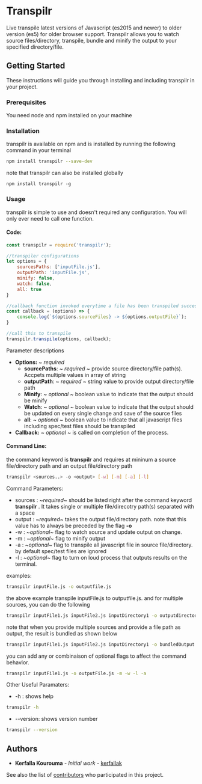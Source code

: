 # Transpilr

Live transpile latest versions of Javascript (es2015 and newer) to older version (es5) for older browser support. Transpilr allows you to watch source files/directory, transpile, bundle and minify the output to your specified directory/file.

## Getting Started

These instructions will guide you through installing and including transpilr in your project.

### Prerequisites

You need node and npm installed on your machine

### Installation

transpilr is available on npm and is installed by running the following command in your terminal

``` bash
npm install transpilr --save-dev
```

note that transpilr can also be installed globally

```
npm install transpilr -g
```

### Usage

transpilr is simple to use and doesn't required any configuration. You will only ever need to call one function.

#### Code:

``` javascript
const transpilr = require('transpilr');

//transpiler configurations
let options = {
    sourcesPaths: ['inputFile.js'],
    outputPath: 'inputFile.js',
    minify: false,
    watch: false,
    all: true
}

//callback function invoked everytime a file has been transpiled successfully
const callback = (options) => {
    console.log(`${options.sourceFiles} -> ${options.outputFile}`);
}

//call this to transpile
transpilr.transpile(options, callback);

```

 Parameter descriptions

* **Options:** ~ *required*
    * **sourcePaths**: ~ *required* ~ provide source directory/file path(s). Accpets multiple values in array of string
    * **outputPath**: ~ *required* ~ string value to provide output directory/file path
    * **Minify**: ~ *optional* ~ boolean value to indicate that the output should be minify
    * **Watch**: ~ *optional* ~ boolean value to indicate that the output should be updated on every single change and save of the source files
    * **all**: ~ *optional* ~  boolean value to indicate that all javascript files including spec/test files should be transpiled
* **Callback:** ~ *optional* ~ is called on completion of the process. 

#### Command Line:
the command keyword is **transpilr** and requires at mininum a source file/directory path and an output file/directory path
``` bash
transpilr <sources..> -o <output> [-w] [-m] [-a] [-l]
```
Command Parameters:

* sources : ~*required*~ should be listed right after the command keyword **transpilr** . It takes single or multiple file/direcotry path(s) separated with a space
* output : ~*required*~ takes the output file/directory path. note that this value has to always be preceded by the flag **-o**
* -w : ~*optional*~ flag to watch source and update output on change.
* -m : ~*optional*~ flag to minify output
* -a : ~*optional*~ flag to transpile all javascript file in source file/directory. by default spec/test files are ignored
* -l : ~*optional*~ flag to turn on loud process that outputs results on the terminal.

examples:

``` bash
transpilr inputFile.js -o outputfile.js
```
the above example transpile inputFile.js to outputfile.js. and for multiple sources, you can do the following

``` bash
transpilr inputFile1.js inputFile2.js inputDirectory1 -o outputdirectory
```
note that when you provide multiple sources and provide a file path as output, the result is bundled as shown below

``` bash
transpilr inputFile1.js inputFile2.js inputDirectory1 -o bundledOutput.js
```
you can add any or combinaison of optional flags to affect the command behavior.

``` bash
transpilr inputFile1.js -o outputFile.js -m -w -l -a
```


Other Useful Paramaters:
* -h : shows help
``` bash
transpilr -h
```
* --version: shows version number
``` bash
transpilr --version
```

## Authors

* **Kerfalla Kourouma** - *Initial work* - [kerfallak](https://github.com/kerfallak)

See also the list of [contributors](https://github.com/kerfallak/transpilr/graphs/contributors) who participated in this project.
